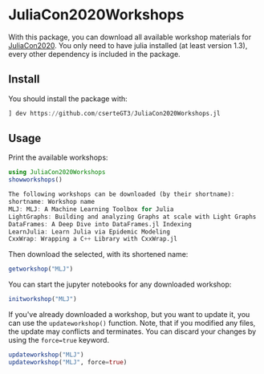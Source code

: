 # JuliaCon2020Workshops

With this package, you can download all available workshop materials for [JuliaCon2020](https://juliacon.org/2020/).
You only need to have julia installed (at least version 1.3), every other dependency is included in the package.

## Install

You should install the package with:

```julia
] dev https://github.com/cserteGT3/JuliaCon2020Workshops.jl
```

## Usage

Print the available workshops:

```julia
using JuliaCon2020Workshops
showworkshops()

The following workshops can be downloaded (by their shortname):
shortname: Workshop name
MLJ: MLJ: A Machine Learning Toolbox for Julia
LightGraphs: Building and analyzing Graphs at scale with Light Graphs
DataFrames: A Deep Dive into DataFrames.jl Indexing
LearnJulia: Learn Julia via Epidemic Modeling
CxxWrap: Wrapping a C++ Library with CxxWrap.jl
```

Then download the selected, with its shortened name:

```julia
getworkshop("MLJ")
```

You can start the jupyter notebooks for any downloaded workshop:

```julia
initworkshop("MLJ")
```

If you've already downloaded a workshop, but you want to update it, you can use the `updateworkshop()` function.
Note, that if you modified any files, the update may conflicts and terminates.
You can discard your changes by using the `force=true` keyword.

```julia
updateworkshop("MLJ")
updateworkshop("MLJ", force=true)
```
